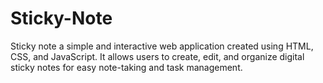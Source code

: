 # Sticky-Note
Sticky note a simple and interactive web application created using HTML, CSS, and JavaScript. It allows users to create, edit, and organize digital sticky notes for easy note-taking and task management.
